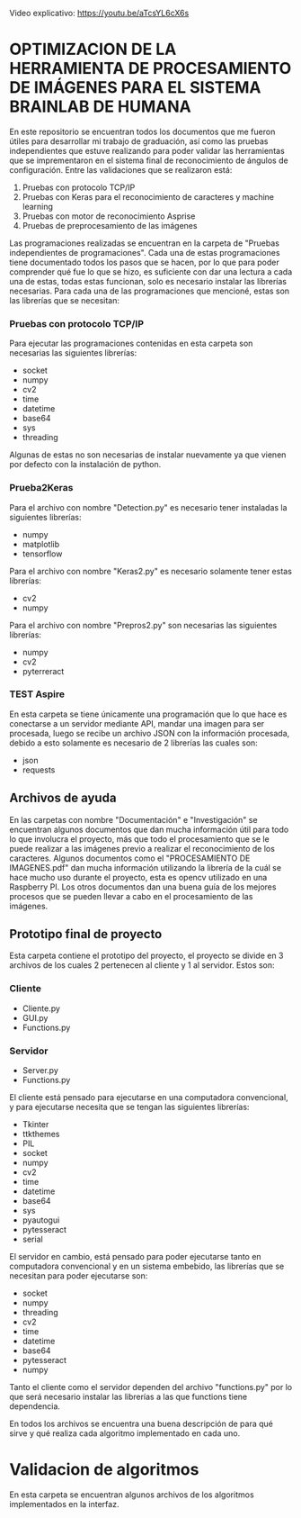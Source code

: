 ﻿
Video explicativo: https://youtu.be/aTcsYL6cX6s


# OPTIMIZACION DE LA HERRAMIENTA DE PROCESAMIENTO DE IMÁGENES PARA EL SISTEMA BRAINLAB DE HUMANA


En este repositorio se encuentran todos los documentos que me fueron útiles para desarrollar mi trabajo de graduación, así como las pruebas independientes que estuve realizando para poder validar las herramientas que se imprementaron en el sistema final de reconocimiento de ángulos de configuración. Entre las validaciones que se realizaron está:

1. Pruebas con protocolo TCP/IP
2. Pruebas con Keras para el reconocimiento de caracteres y machine learning
3. Pruebas con motor de reconocimiento Asprise
4. Pruebas de preprocesamiento de las imágenes

Las programaciones realizadas se encuentran en la carpeta de "Pruebas independientes de programaciones".
Cada una de estas programaciones tiene documentado todos los pasos que se hacen, por lo que para poder comprender qué fue lo que se hizo, es suficiente con dar una lectura a cada una de estas, todas estas funcionan, solo es necesario instalar las librerías necesarias. Para cada una de las programaciones que mencioné, estas son las librerías que se necesitan:

### Pruebas con protocolo TCP/IP

Para ejecutar las programaciones contenidas en esta carpeta son necesarias las siguientes librerías:

- socket
- numpy
- cv2
- time
- datetime
- base64
- sys
- threading

Algunas de estas no son necesarias de instalar nuevamente ya que vienen por defecto con la instalación de python. 

### Prueba2Keras

Para el archivo con nombre "Detection.py" es necesario tener instaladas la siguientes librerías:

- numpy
- matplotlib
- tensorflow

Para el archivo con nombre "Keras2.py" es necesario solamente tener estas librerías:

- cv2
- numpy

Para el archivo con nombre "Prepros2.py" son necesarias las siguientes librerías:

- numpy
- cv2
- pyterreract

### TEST Aspire

En esta carpeta se tiene únicamente una programación que lo que hace es conectarse a un servidor mediante API, mandar una imagen para ser procesada, luego se recibe un archivo JSON con la información procesada, debido a esto solamente es necesario de 2 librerías las cuales son:

- json
- requests

## Archivos de ayuda

En las carpetas con nombre "Documentación" e "Investigación" se encuentran algunos documentos que dan mucha información útil para todo lo que involucra el proyecto, más que todo el procesamiento que se le puede realizar a las imágenes previo a realizar el reconocimiento de los caracteres. Algunos documentos como el "PROCESAMIENTO DE IMAGENES.pdf" dan mucha información utilizando la librería de la cuál se hace mucho uso durante el proyecto, esta es opencv utilizado en una Raspberry PI. Los otros documentos dan una buena guía de los mejores procesos que se pueden llevar a cabo en el procesamiento de las imágenes.

## Prototipo final de proyecto

Esta carpeta contiene el prototipo del proyecto, el proyecto se divide en 3 archivos de los cuales 2 pertenecen al cliente y 1 al servidor. Estos son:
### Cliente
- Cliente.py
- GUI.py
- Functions.py
### Servidor
- Server.py
- Functions.py

El cliente está pensado para ejecutarse en una computadora convencional, y para ejecutarse necesita que se tengan las siguientes librerías:

- Tkinter
- ttkthemes
- PIL
- socket
- numpy
- cv2
- time
- datetime
- base64
- sys
- pyautogui
- pytesseract
- serial

El servidor en cambio, está pensado para poder ejecutarse tanto en computadora convencional y en un sistema embebido, las librerías que se necesitan para poder ejecutarse son:

- socket
- numpy
- threading
- cv2
- time
- datetime
- base64
- pytesseract
- numpy

Tanto el cliente como el servidor dependen del archivo "functions.py" por lo que será necesario instalar las librerías a las que functions tiene dependencia.

En todos los archivos se encuentra una buena descripción de para qué sirve y qué realiza cada algoritmo implementado en cada uno.

# Validacion de algoritmos

En esta carpeta se encuentran algunos archivos de los algoritmos implementados en la interfaz. 
